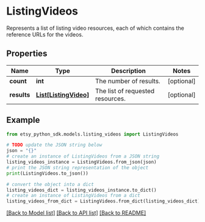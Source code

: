 # ListingVideos

Represents a list of listing video resources, each of which contains the reference URLs for the videos.

## Properties

Name | Type | Description | Notes
------------ | ------------- | ------------- | -------------
**count** | **int** | The number of results. | [optional] 
**results** | [**List[ListingVideo]**](ListingVideo.md) | The list of requested resources. | [optional] 

## Example

```python
from etsy_python_sdk.models.listing_videos import ListingVideos

# TODO update the JSON string below
json = "{}"
# create an instance of ListingVideos from a JSON string
listing_videos_instance = ListingVideos.from_json(json)
# print the JSON string representation of the object
print(ListingVideos.to_json())

# convert the object into a dict
listing_videos_dict = listing_videos_instance.to_dict()
# create an instance of ListingVideos from a dict
listing_videos_from_dict = ListingVideos.from_dict(listing_videos_dict)
```
[[Back to Model list]](../README.md#documentation-for-models) [[Back to API list]](../README.md#documentation-for-api-endpoints) [[Back to README]](../README.md)


